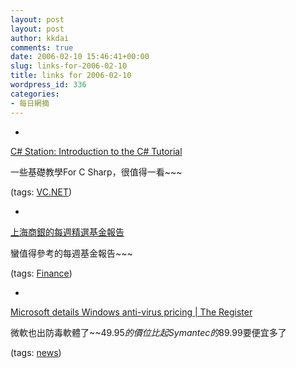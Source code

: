```yaml
---
layout: post
layout: post
author: kkdai
comments: true
date: 2006-02-10 15:46:41+00:00
slug: links-for-2006-02-10
title: links for 2006-02-10
wordpress_id: 336
categories:
- 每日網摘
---
```



	
  * 
		

[C# Station: Introduction to the C# Tutorial](http://www.csharp-station.com/Tutorial.aspx)


		

一些基礎教學For C Sharp，很值得一看~~~


		

(tags: [VC.NET](http://del.icio.us/kkdai/VC.NET))


	

	
  * 
		

[上海商銀的每週精選基金報告](http://fund.scsb.com.tw/ReportFile/MarketComment/MarketWeek.pdf)


		

蠻值得參考的每週基金報告~~~


		

(tags: [Finance](http://del.icio.us/kkdai/Finance))


	

	
  * 
		

[Microsoft details Windows anti-virus pricing | The Register](http://www.theregister.co.uk/2006/02/08/windows_antivirus_protection/)


		

微軟也出防毒軟體了~~$49.95的價位比起Symantec 的$89.99要便宜多了


		

(tags: [news](http://del.icio.us/kkdai/news))


	


